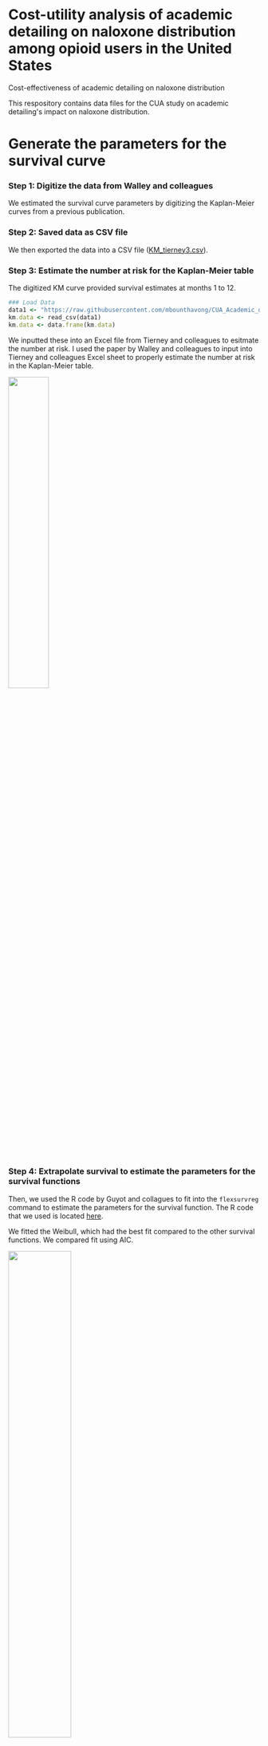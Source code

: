 # Cost-utility analysis of academic detailing on naloxone distribution among opioid users in the United States
Cost-effectiveness of academic detailing on naloxone distribution

This respository contains data files for the CUA study on academic detailing's impact on naloxone distribution.

# Generate the parameters for the survival curve
### Step 1: Digitize the data from Walley and colleagues
We estimated the survival curve parameters by digitizing the Kaplan-Meier curves from a previous publication.

### Step 2: Saved data as CSV file
We then exported the data into a CSV file ([KM_tierney3.csv](https://raw.githubusercontent.com/mbounthavong/CUA_Academic_detailing_and_naloxone/main/KM_tierney3.csv)). 

### Step 3: Estimate the number at risk for the Kaplan-Meier table
The digitized KM curve provided survival estimates at months 1 to 12. 

```ruby
### Load Data
data1 <- "https://raw.githubusercontent.com/mbounthavong/CUA_Academic_detailing_and_naloxone/main/KM_tierney3.csv"
km.data <- read_csv(data1)
km.data <- data.frame(km.data)
````

We inputted these into an Excel file from Tierney and colleagues to esitmate the number at risk. I used the paper by Walley and colleagues to input into Tierney and colleagues Excel sheet to properly estimate the number at risk in the Kaplan-Meier table. 

<img src = 'https://github.com/mbounthavong/CUA_Academic_detailing_and_naloxone/blob/main/Figures/tierney excel.png' width = 40%>

### Step 4: Extrapolate survival to estimate the parameters for the survival functions
Then, we used the R code by Guyot and collagues to fit into the `flexsurvreg` command to estimate the parameters for the survival function. The R code that we used is located [here](https://raw.githubusercontent.com/mbounthavong/CUA_Academic_detailing_and_naloxone/refs/heads/main/R%20codes/survival_fit_tierney.R).

We fitted the Weibull, which had the best fit compared to the other survival functions. We compared fit using AIC. 

<img src = 'https://github.com/mbounthavong/CUA_Academic_detailing_and_naloxone/blob/main/Figures/weibull.png' width = 50%>

Here is a comparison of survival curve extrapolations for the various curve fitting models. 

<img src = 'https://github.com/mbounthavong/CUA_Academic_detailing_and_naloxone/blob/main/Figures/Figure_survival.png' width = 60%>

# References and Sources
Data for the Kaplan-Meier curve was based on a paper by Walley and colleagues.
(citation: [Walley AY, Lodi S, Li Y, Bernson D, Babakhanlou-Chase H, Land T, Larochelle MR. Association between mortality rates and medication and residential treatment after in-patient medically managed opioid withdrawal: a cohort analysis. Addiction. 2020 Aug;115(8):1496-1508. doi: 10.1111/add.14964. Epub 2020 Feb 25. PMID: 32096908; PMCID: PMC7854020.](https://pubmed.ncbi.nlm.nih.gov/32096908/))

We used Tierney and colleagues paper to estimate the number at risk for the Kaplan-Meier table. 
(citation: [Tierney JF, Stewart LA, Ghersi D, Burdett S, Sydes MR. Practical methods for incorporating summary time-to-event data into meta-analysis. Trials. 2007 Jun 7;8:16. doi: 10.1186/1745-6215-8-16. PMID: 17555582; PMCID: PMC1920534.](https://pubmed.ncbi.nlm.nih.gov/17555582/))

We used Guyot and colleagues excellent R code to estimate the parameters for the survival functions. 
(citation: [Guyot P, Ades AE, Ouwens MJ, Welton NJ. Enhanced secondary analysis of survival data: reconstructing the data from published Kaplan-Meier survival curves. BMC Med Res Methodol. 2012 Feb 1;12:9. doi: 10.1186/1471-2288-12-9. PMID: 22297116; PMCID: PMC3313891.](https://pubmed.ncbi.nlm.nih.gov/22297116/)

We used the methods by Hoyle and Henley, which was provided as a publication
(citation: [Hoyle MW, Henley W. Improved curve fits to summary survival data: application to economic evaluation of health technologies. BMC Med Res Methodol. 2011 Oct 10;11:139. doi: 10.1186/1471-2288-11-139. PMID: 21985358; PMCID: PMC3198983.](https://pubmed.ncbi.nlm.nih.gov/21985358/))


